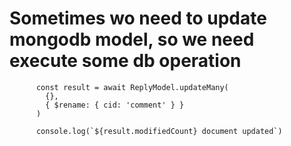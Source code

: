 # Sometimes wo need to update mongodb model, so we need execute some db operation

```
      const result = await ReplyModel.updateMany(
        {},
        { $rename: { cid: 'comment' } }
      )

      console.log(`${result.modifiedCount} document updated`)
```